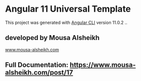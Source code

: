 # Angular 11 Universal Template

This project was generated with [Angular CLI](https://github.com/angular/angular-cli) version 11.0.2
..
## developed by Mousa Alsheikh

www.mousa-alsheikh.com

## Full Documentation: https://www.mousa-alsheikh.com/post/17
